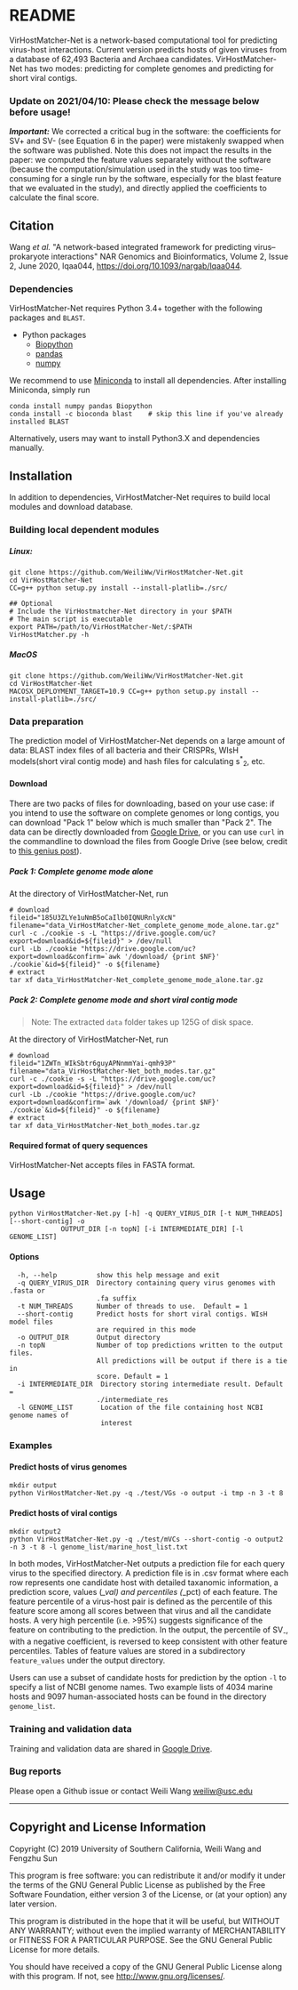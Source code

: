 # README

VirHostMatcher-Net is a network-based computational tool for predicting virus-host interactions. Current version predicts hosts of given viruses from a database of 62,493 Bacteria and Archaea candidates. VirHostMatcher-Net has two modes: predicting for complete genomes and predicting for short viral contigs.

### Update on 2021/04/10: Please check the message below before usage!
***Important:*** We corrected a critical bug in the software: the coefficients for SV+ and SV- (see Equation 6 in the paper) were mistakenly swapped when the software was published. Note this does not impact the results in the paper: we computed the feature values separately without the software (because the computation/simulation used in the study was too time-consuming for a single run by the software, especially for the blast feature that we evaluated in the study), and directly applied the coefficients to calculate the final score. 

## Citation
Wang *et al.* "A network-based integrated framework for predicting virus–prokaryote interactions" NAR Genomics and Bioinformatics, Volume 2, Issue 2, June 2020, lqaa044, https://doi.org/10.1093/nargab/lqaa044.


### Dependencies

VirHostMatcher-Net requires Python 3.4+ together with the following packages and `BLAST`.

* Python packages
    + [Biopython](http://biopython.org/wiki/Download)
    + [pandas](https://pandas.pydata.org/) 
    + [numpy](https://www.scipy.org/scipylib/download.html)

We recommend to use [Miniconda](https://conda.io/miniconda.html) to install all dependencies. After installing Miniconda, simply run
```
conda install numpy pandas Biopython 
conda install -c bioconda blast    # skip this line if you've already installed BLAST
``` 

Alternatively, users may want to install Python3.X and dependencies manually. 

## Installation
In addition to dependencies, VirHostMatcher-Net requires to build local modules and download database.

### Building local dependent modules
##### Linux: 
```
git clone https://github.com/WeiliWw/VirHostMatcher-Net.git 
cd VirHostMatcher-Net
CC=g++ python setup.py install --install-platlib=./src/

## Optional
# Include the VirHostmatcher-Net directory in your $PATH
# The main script is executable
export PATH=/path/to/VirHostMatcher-Net/:$PATH
VirHostMatcher.py -h
```
##### MacOS
```
git clone https://github.com/WeiliWw/VirHostMatcher-Net.git
cd VirHostMatcher-Net
MACOSX_DEPLOYMENT_TARGET=10.9 CC=g++ python setup.py install --install-platlib=./src/
```

### Data preparation
The prediction model of VirHostMatcher-Net depends on a large amount of data: BLAST index files of all bacteria and their CRISPRs, WIsH models(short viral contig mode) and hash files for calculating s<sup>*</sup><sub>2</sub>, etc.

#### Download
There are two packs of files for downloading, based on your use case: if you intend to use the software on complete genomes or long contigs, you can download "Pack 1" below which is much smaller than "Pack 2". The data can be directly downloaded from [Google Drive](https://drive.google.com/drive/folders/1lkL6gtKJPqgQUxW2dcE2MnUvd2-mPKcD?usp=sharing), or you can use `curl` in the commandline to download the files from Google Drive (see below, credit to [this genius post](https://stackoverflow.com/a/48133859/9250524)). 

##### Pack 1: Complete genome mode alone
At the directory of VirHostMatcher-Net, run
```
# download
fileid="185U3ZLYe1uNmB5oCaIlb0IQNURnlyXcN"
filename="data_VirHostMatcher-Net_complete_genome_mode_alone.tar.gz"
curl -c ./cookie -s -L "https://drive.google.com/uc?export=download&id=${fileid}" > /dev/null
curl -Lb ./cookie "https://drive.google.com/uc?export=download&confirm=`awk '/download/ {print $NF}' ./cookie`&id=${fileid}" -o ${filename}
# extract
tar xf data_VirHostMatcher-Net_complete_genome_mode_alone.tar.gz
```

##### Pack 2: Complete genome mode and short viral contig mode
> Note: The extracted `data` folder takes up 125G of disk space.

At the directory of VirHostMatcher-Net, run
```
# download
fileid="1ZWTn_WIkSbtr6guyAPNnmmYai-qmh93P"
filename="data_VirHostMatcher-Net_both_modes.tar.gz"
curl -c ./cookie -s -L "https://drive.google.com/uc?export=download&id=${fileid}" > /dev/null
curl -Lb ./cookie "https://drive.google.com/uc?export=download&confirm=`awk '/download/ {print $NF}' ./cookie`&id=${fileid}" -o ${filename}
# extract
tar xf data_VirHostMatcher-Net_both_modes.tar.gz
```


#### Required format of query sequences
VirHostMatcher-Net accepts files in FASTA format.


## Usage 
    python VirHostMatcher-Net.py [-h] -q QUERY_VIRUS_DIR [-t NUM_THREADS] [--short-contig] -o
                 OUTPUT_DIR [-n topN] [-i INTERMEDIATE_DIR] [-l GENOME_LIST]
#### Options
      -h, --help          show this help message and exit
      -q QUERY_VIRUS_DIR  Directory containing query virus genomes with .fasta or
                          .fa suffix
      -t NUM_THREADS      Number of threads to use.  Default = 1
      --short-contig      Predict hosts for short viral contigs. WIsH model files
                          are required in this mode
      -o OUTPUT_DIR       Output directory
      -n topN             Number of top predictions written to the output files.
                          All predictions will be output if there is a tie in 
                          score. Default = 1
      -i INTERMEDIATE_DIR  Directory storing intermediate result. Default =
                          ./intermediate_res                   
      -l GENOME_LIST       Location of the file containing host NCBI genome names of
                           interest

### Examples

#### Predict hosts of virus genomes
```
mkdir output
python VirHostMatcher-Net.py -q ./test/VGs -o output -i tmp -n 3 -t 8
```

#### Predict hosts of viral contigs
```
mkdir output2
python VirHostMatcher-Net.py -q ./test/mVCs --short-contig -o output2 -n 3 -t 8 -l genome_list/marine_host_list.txt
```



In both modes, VirHostMatcher-Net outputs a prediction file for each query virus to the specified directory. A prediction file is in .csv format where each row represents one candidate host with detailed taxanomic information, a prediction score, values (*_val) and percentiles (*_pct) of each feature. The feature percentile of a virus-host pair is defined as the percentile of this feature score among all scores between that virus and all the candidate hosts. A very high percentile (i.e. >95%) suggests significance of the feature on contributing to the prediction. In the output, the percentile of SV<sub>-</sub>, with a negative coefficient, is reversed to keep consistent with other feature percentiles. Tables of feature values are stored in a subdirectory `feature_values` under the output directory.

Users can use a subset of candidate hosts for prediction by the option `-l` to specify a list of NCBI genome names. Two example lists of 4034 marine hosts and 9097 human-associated hosts can be found in the directory `genome_list`.  

### Training and validation data
Training and validation data are shared in [Google Drive](https://drive.google.com/drive/folders/1ilhe-xPQa89jZL8C33NgHNcymz-hkTEC?usp=sharing).

### Bug reports
Please open a Github issue or contact Weili Wang weiliw@usc.edu

-----------------------------------------------------------------------------------------------
## Copyright and License Information
Copyright (C) 2019 University of Southern California, Weili Wang and Fengzhu Sun

This program is free software: you can redistribute it and/or modify it under the terms of the GNU General Public License as published by the Free Software Foundation, either version 3 of the License, or (at your option) any later version.

This program is distributed in the hope that it will be useful, but WITHOUT ANY WARRANTY; without even the implied warranty of MERCHANTABILITY or FITNESS FOR A PARTICULAR PURPOSE. See the GNU General Public License for more details.

You should have received a copy of the GNU General Public License along with this program. If not, see http://www.gnu.org/licenses/.
